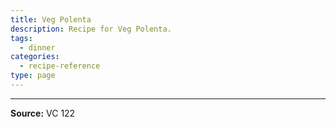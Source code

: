 ```yaml
---
title: Veg Polenta
description: Recipe for Veg Polenta.
tags:
  - dinner
categories:
  - recipe-reference
type: page
---
```


---

**Source:** VC 122